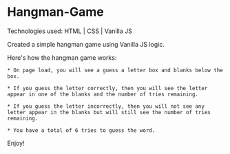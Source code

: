 # Hangman-Game

Technologies used: HTML | CSS | Vanilla JS

Created a simple hangman game using Vanilla JS logic. 

Here's how the hangman game works: 

	* On page load, you will see a guess a letter box and blanks below the box. 

	* If you guess the letter correctly, then you will see the letter appear in one of the blanks and the number of tries remaining. 

	* If you guess the letter incorrectly, then you will not see any letter appear in the blanks but will still see the number of tries remaining. 

    * You have a total of 6 tries to guess the word. 

Enjoy!

